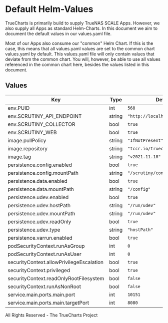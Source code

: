 # Default Helm-Values

TrueCharts is primarily build to supply TrueNAS SCALE Apps.
However, we also supply all Apps as standard Helm-Charts. In this document we aim to document the default values in our values.yaml file.

Most of our Apps also consume our "common" Helm Chart.
If this is the case, this means that all values.yaml values are set to the common chart values.yaml by default. This values.yaml file will only contain values that deviate from the common chart.
You will, however, be able to use all values referenced in the common chart here, besides the values listed in this document.

## Values

| Key | Type | Default | Description |
|-----|------|---------|-------------|
| env.PUID | int | `568` |  |
| env.SCRUTINY_API_ENDPOINT | string | `"http://localhost:8080"` |  |
| env.SCRUTINY_COLLECTOR | bool | `true` |  |
| env.SCRUTINY_WEB | bool | `true` |  |
| image.pullPolicy | string | `"IfNotPresent"` |  |
| image.repository | string | `"tccr.io/truecharts/scrutiny"` |  |
| image.tag | string | `"v2021.11.18"` |  |
| persistence.config.enabled | bool | `true` |  |
| persistence.config.mountPath | string | `"/scrutiny/config"` |  |
| persistence.data.enabled | bool | `true` |  |
| persistence.data.mountPath | string | `"/config"` |  |
| persistence.udev.enabled | bool | `true` |  |
| persistence.udev.hostPath | string | `"/run/udev"` |  |
| persistence.udev.mountPath | string | `"/run/udev"` |  |
| persistence.udev.readOnly | bool | `true` |  |
| persistence.udev.type | string | `"hostPath"` |  |
| persistence.varrun.enabled | bool | `true` |  |
| podSecurityContext.runAsGroup | int | `0` |  |
| podSecurityContext.runAsUser | int | `0` |  |
| securityContext.allowPrivilegeEscalation | bool | `true` |  |
| securityContext.privileged | bool | `true` |  |
| securityContext.readOnlyRootFilesystem | bool | `false` |  |
| securityContext.runAsNonRoot | bool | `false` |  |
| service.main.ports.main.port | int | `10151` |  |
| service.main.ports.main.targetPort | int | `8080` |  |

All Rights Reserved - The TrueCharts Project
